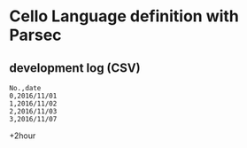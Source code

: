 # Cello Language definition with Parsec

## development log (CSV)
```
No.,date
0,2016/11/01
1,2016/11/02
2,2016/11/03
3,2016/11/07
```
+2hour
